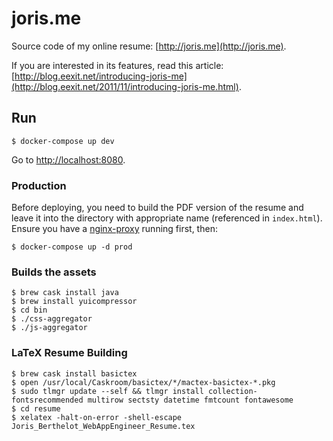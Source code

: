 # joris.me

Source code of my online resume: [http://joris.me](http://joris.me).

If you are interested in its features, read this article: [http://blog.eexit.net/introducing-joris-me](http://blog.eexit.net/2011/11/introducing-joris-me.html).

## Run

    $ docker-compose up dev

Go to [http://localhost:8080](http://localhost:8080).

### Production

Before deploying, you need to build the PDF version of the resume and leave it into the directory with appropriate name (referenced in `index.html`).
Ensure you have a [nginx-proxy](https://github.com/jwilder/nginx-proxy) running first, then:

    $ docker-compose up -d prod

### Builds the assets

    $ brew cask install java
    $ brew install yuicompressor
    $ cd bin
    $ ./css-aggregator
    $ ./js-aggregator

### LaTeX Resume Building

    $ brew cask install basictex
    $ open /usr/local/Caskroom/basictex/*/mactex-basictex-*.pkg
    $ sudo tlmgr update --self && tlmgr install collection-fontsrecommended multirow sectsty datetime fmtcount fontawesome
    $ cd resume
    $ xelatex -halt-on-error -shell-escape Joris_Berthelot_WebAppEngineer_Resume.tex
